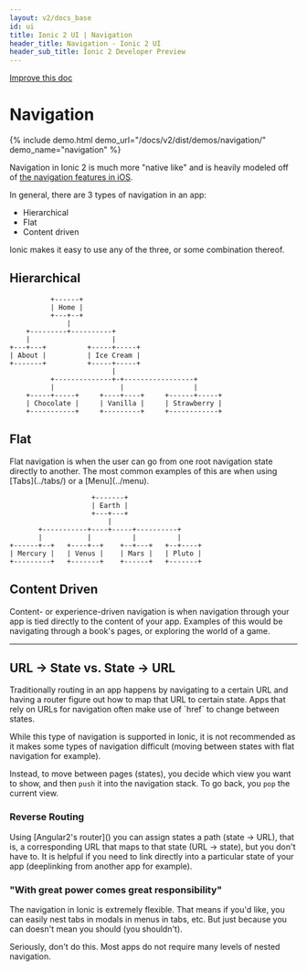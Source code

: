 ```yaml
---
layout: v2/docs_base
id: ui
title: Ionic 2 UI | Navigation
header_title: Navigation - Ionic 2 UI
header_sub_title: Ionic 2 Developer Preview
---
```

<div class="improve-docs">
  <a href='https://github.com/driftyco/ionic-site/edit/ionic2/docs/v2/ui/navigation/index.md'>
    Improve this doc
  </a>
</div>

<h1 class="title">Navigation</h1>

{% include demo.html demo_url="/docs/v2/dist/demos/navigation/" demo_name="navigation" %}

Navigation in Ionic 2 is much more "native like" and is heavily modeled off of [the navigation
features in iOS](https://developer.apple.com/library/ios/documentation/UserExperience/Conceptual/MobileHIG/Navigation.html).

In general, there are 3 types of navigation in an app:

 - Hierarchical
 - Flat
 - Content driven

 Ionic makes it easy to use any of the three, or some combination thereof.

<h2 id="Hierarchical">Hierarchical</h2>

```
          +------+                                           
          | Home |                                           
          +---+--+                                           
              |                                                        
    +---------+----------+                                       
    |                    |                                       
+---+---+          +-----+-----+                      
| About |          | Ice Cream |                      
+-------+          +-----+-----+                      
                         |                                       
          +--------------+-+-----------------+             
          |                |                 |             
    +-----+-----+     +----+----+     +------+-----+
    | Chocolate |     | Vanilla |     | Strawberry |
    +-----------+     +---------+     +------------+
```

<h2 id="Flat">Flat</h2>
Flat navigation is when the user can go from one root navigation state directly
to another.  The most common examples of this are when using [Tabs](../tabs/) or a [Menu](../menu).

```
                    +-------+                  
                    | Earth |                  
                    +---+---+                  
                        |                      
       +-----------+----+-----+----------+     
       |           |          |          |     
+------+--+   +----+--+    +--+---+   +--+----+
| Mercury |   | Venus |    | Mars |   | Pluto |
+---------+   +-------+    +------+   +-------+
```

<h2 id="Content_Driven">Content Driven</h2>
Content- or experience-driven navigation is when navigation through your app is
tied directly to the content of your app.  Examples of this would be
navigating through a book's pages, or exploring the world of a game.

--------------

<h2 id="URL_to_State_vs_State_to_URL">URL -> State vs. State -> URL</h2>
Traditionally routing in an app happens by navigating to a certain URL and
having a router figure out how to map that URL to certain state.  Apps that rely
on URLs for navigation often make use of `href` to change between states.

While this type of navigation is supported in Ionic, it is not recommended as it
makes some types of navigation difficult (moving between states with flat
navigation for example).

Instead, to move between pages (states), you decide which view you want to show,
 and then `push` it into the navigation stack. To go back, you `pop` the current view.

 <h3 id="Reverse_Routing">Reverse Routing</h3>
Using [Angular2's router]() you can assign states a path (state -> URL), that is, a corresponding
URL that maps to that state (URL -> state), but you don't have to.  It is helpful
if you need to link directly into a particular state of your app (deeplinking
  from another app for example).


 <h3 id="spidey">"With great power comes great responsibility"</h3>
 The navigation in Ionic is extremely flexible.  That means if you'd like, you can
 easily nest tabs in modals in menus in tabs, etc. But just because you can
 doesn't mean you should (you shouldn't).

 Seriously, don't do this.  Most apps do not require many levels of nested navigation.
